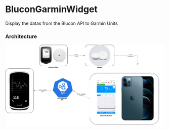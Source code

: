 # BluconGarminWidget
Display the datas from the Blucon API to Garmin Units

### Architecture 
<img src="archiecture.png" alt="database-selector-api logo" />
